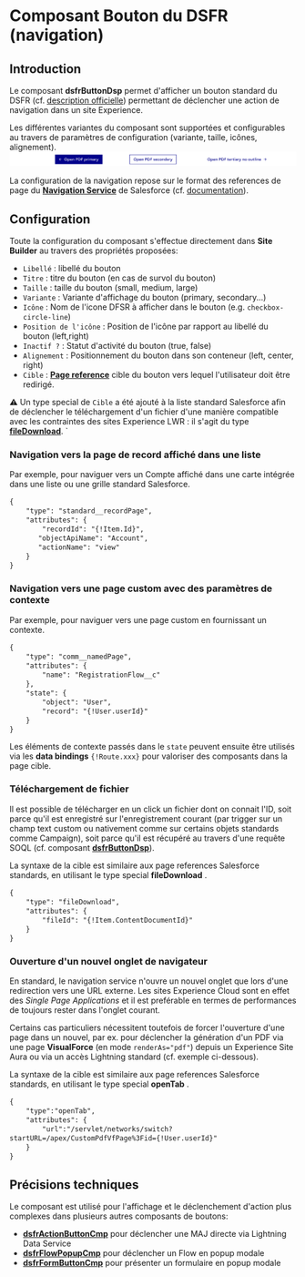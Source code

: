 # Composant Bouton du **DSFR** (navigation)

## Introduction

Le composant **dsfrButtonDsp** permet d'afficher un bouton standard du DSFR (cf. [description officielle](https://www.systeme-de-design.gouv.fr/elements-d-interface/composants/bouton)) permettant de déclencher une action de navigation dans un site Experience.

Les différentes variantes du composant sont supportées et configurables au travers de paramètres de configuration (variante, taille, icônes, alignement).
![Variantes du bouton de navigation DSFR](/media/dsfrButtonDsp.png)

La configuration de la navigation repose sur le format des references de page du **[Navigation Service](https://developer.salesforce.com/docs/component-library/documentation/en/lwc/lwc.use_navigate_basic)** de Salesforce (cf. [documentation](https://developer.salesforce.com/docs/component-library/documentation/en/lwc/lwc.reference_page_reference_type)).
 

## Configuration

Toute la configuration du composant s'effectue directement dans **Site Builder** au travers des propriétés proposées:
* `Libellé` : libellé du bouton
* `Titre` : titre du bouton (en cas de survol du bouton)
* `Taille` : taille du bouton (small, medium, large)
* `Variante` : Variante d'affichage du bouton (primary, secondary...)
* `Icône` : Nom de l'icone DFSR à afficher dans le bouton (e.g. `checkbox-circle-line`)
* `Position de l'icône` : Position de l'icône par rapport au libellé du bouton (left,right)
* `Inactif ?` : Statut d'activité du bouton (true, false)
* `Alignement` : Positionnement du bouton dans son conteneur (left, center, right)
* `Cible` : **[Page reference](https://developer.salesforce.com/docs/component-library/documentation/en/lwc/lwc.reference_page_reference_type)** cible du bouton vers lequel l'utilisateur doit être redirigé.


⚠️ Un type special de `Cible` a été ajouté à la liste standard Salesforce afin de déclencher le téléchargement d'un fichier d'une manière compatible avec les contraintes des sites Experience LWR : il s'agit du type **[fileDownload](#Téléchargement-de-fichier)**.
`
### Navigation vers la page de record affiché dans une liste

Par exemple, pour naviguer vers un Compte affiché dans une carte intégrée dans une liste ou une grille standard Salesforce.

```
{
    "type": "standard__recordPage",
    "attributes": {
        "recordId": "{!Item.Id}",
       "objectApiName": "Account",
       "actionName": "view"
    }
}
```

### Navigation vers une page custom avec des paramètres de contexte

Par exemple, pour naviguer vers une page custom en fournissant un contexte.

```
{
    "type": "comm__namedPage",
    "attributes": {
        "name": "RegistrationFlow__c"
    },
    "state": {
        "object": "User",
        "record": "{!User.userId}"
    }
}
```

Les éléments de contexte passés dans le `state` peuvent ensuite être utilisés via les **data bindings** `{!Route.xxx}` pour valoriser des composants dans la page cible.


### Téléchargement de fichier

Il est possible de télécharger en un click un fichier dont on connait l'ID, soit parce qu'il est enregistré sur l'enregistrement courant (par trigger sur un champ text custom ou nativement comme sur certains objets standards comme Campaign), soit parce qu'il est récupéré au travers d'une requête SOQL (cf. composant **[dsfrButtonDsp](/help/dsfrButtonDsp.md)**).

La syntaxe de la cible est similaire aux page references Salesforce standards, en utilisant le type special **fileDownload** .

```
{
    "type": "fileDownload",
    "attributes": {
        "fileId": "{!Item.ContentDocumentId}"
    }
}
```

### Ouverture d'un nouvel onglet de navigateur

En standard, le navigation service n'ouvre un nouvel onglet que lors d'une redirection
vers une URL externe. Les sites Experience Cloud sont en effet des _Single Page Applications_
et il est preférable en termes de performances de toujours rester dans l'onglet courant.

Certains cas particuliers nécessitent toutefois de forcer l'ouverture d'une page dans un nouvel,
par ex. pour déclencher la génération d'un PDF via une page **VisualForce** (en mode `renderAs="pdf"`)
depuis un Experience Site Aura ou via un accès Lightning standard (cf. exemple ci-dessous).

La syntaxe de la cible est similaire aux page references Salesforce standards, en utilisant le type special **openTab** .

```
{
    "type":"openTab",
    "attributes": {
        "url":"/servlet/networks/switch?startURL=/apex/CustomPdfVfPage%3Fid={!User.userId}"
    }
}
```

## Précisions techniques

Le composant est utilisé pour l'affichage et le déclenchement d'action plus complexes dans plusieurs autres composants de boutons:
* **[dsfrActionButtonCmp](/help/dsfrActionButtonCmp.md)** pour déclencher une MAJ directe via Lightning Data Service
* **[dsfrFlowPopupCmp](/help/dsfrFlowPopupCmp.md)** pour déclencher un Flow en popup modale
* **[dsfrFormButtonCmp](/help/dsfrFormButtonCmp.md)** pour présenter un formulaire en popup modale